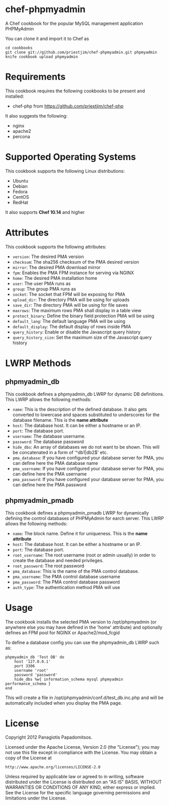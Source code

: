 chef-phpmyadmin
===============

A Chef cookbook for the popular MySQL management application PHPMyAdmin

You can clone it and import it to Chef as

	cd cookbooks
	git clone git://github.com/priestjim/chef-phpmyadmin.git phpmyadmin
	knife cookbook upload phpmyadmin

Requirements
============

This cookbook requires the following cookbooks to be present and installed:

* chef-php from https://github.com/priestjim/chef-php

It also suggests the following:

* nginx
* apache2
* percona

Supported Operating Systems
===========================

This cookbook supports the following Linux distributions:

* Ubuntu
* Debian
* Fedora
* CentOS
* RedHat

It also supports **Chef 10.14** and higher

Attributes
==========

This cookbook supports the following attributes:

* `version`: The desired PMA version
* `checksum`: The sha256 checksum of the PMA desired version
* `mirror`: The desired PMA download mirror
* `fpm`: Enables the PMA FPM instance for serving via NGINX
* `home`: The desired PMA installation home
* `user`: The user PMA runs as
* `group`: The group PMA runs as
* `socket`: The socket that FPM will be exposing for PMA
* `upload_dir`: The directory PMA will be using for uploads
* `save_dir`: The directory PMA will be using for file saves
* `maxrows`: The maximum rows PMA shall display in a table view
* `protect_binary`: Define the binary field protection PMA will be using
* `default_lang`: The default language PMA will be using
* `default_display`: The default display of rows inside PMA
* `query_history`: Enable or disable the Javascript query history
* `query_history_size`: Set the maximum size of the Javascript query history

LWRP Methods
============

## phpmyadmin_db

This cookbook defines a phpmyadmin_db LWRP for dynamic DB definitions. This LWRP allows the following methods:

* `name`: This is the description of the defined database. It also gets converted to lowercase and spaces substituted to underscores for the database filename. This is the **name attribute**
* `host`: The database host. It can be either a hostname or an IP.
* `port`: The database port.
* `username`: The database username.
* `password`: The database password
* `hide_dbs`: An array of databases we do not want to be shown. This will be concatenated in a form of '^db1|db2$' etc.
* `pma_database`: If you have configured your database server for PMA, you can define here the PMA database name
* `pma_username`: If you have configured your database server for PMA, you can define here the PMA username
* `pma_password`: If you have configured your database server for PMA, you can define here the PMA password

## phpmyadmin_pmadb

This cookbook defines a phpmyadmin_pmadb LWRP for dynamically defining the control databases of PHPMyAdmin for earch server. This LWRP allows the following methods:

* `name`: The block name. Define it for uniqueness. This is the **name attribute**
* `host`: The database host. It can be either a hostname or an IP.
* `port`: The database port.
* `root_username`: The root username (root or admin usually) in order to create the database and needed privileges.
* `root_password`: The root password
* `pma_database`: This is the name of the PMA control database.
* `pma_username`: The PMA control database username
* `pma_password`: The PMA control database password
* `auth_type`: The authentication method PMA will use

Usage
=====

The cookbook installs the selected PMA version to /opt/phpmyadmin (or anywhere else you may have defined in the 'home' attribute) and optionally defines an FPM pool for NGINX or Apache2/mod_fcgid

To define a database config you can use the phpmyadmin_db LWRP such as:

	phpmyadmin_db 'Test DB' do
		host '127.0.0.1'
		port 3306
		username 'root'
		password 'password'
		hide_dbs %w{ information_schema mysql phpmyadmin performance_schema }
	end

This will create a file in /opt/phpmyadmin/conf.d/test_db.inc.php and will be automatically included when you display the PMA page.

License
=======

Copyright 2012 Panagiotis Papadomitsos.

Licensed under the Apache License, Version 2.0 (the "License");
you may not use this file except in compliance with the License.
You may obtain a copy of the License at

    http://www.apache.org/licenses/LICENSE-2.0

Unless required by applicable law or agreed to in writing, software
distributed under the License is distributed on an "AS IS" BASIS,
WITHOUT WARRANTIES OR CONDITIONS OF ANY KIND, either express or implied.
See the License for the specific language governing permissions and
limitations under the License.
